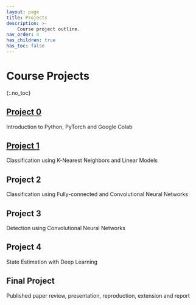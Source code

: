 ```yaml
---
layout: page
title: Projects
description: >-
    Course project outline.
nav_order: 4
has_children: true
has_toc: false
---
```


# Course Projects
{:.no_toc}

<!-- ## Table of contents
{: .no_toc .text-delta }

1. TOC
{:toc}

--- -->


## [Project 0](/CSCI5980-Spr23-DeepRob/projects/project0/)

Introduction to Python, PyTorch and Google Colab

## [Project 1]((/CSCI5980-Spr23-DeepRob/projects/project1/))

Classification using K-Nearest Neighbors and Linear Models

## Project 2

Classification using Fully-connected and Convolutional Neural Networks

## Project 3

Detection using Convolutional Neural Networks

## Project 4

State Estimation with Deep Learning

## Final Project

Published paper review, presentation, reproduction, extension and report

